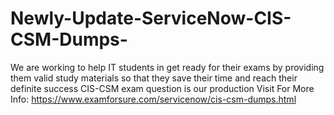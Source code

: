 # Newly-Update-ServiceNow-CIS-CSM-Dumps-
We are working to help IT students in get ready for their exams by providing them valid study materials so that they save their time and reach their definite success CIS-CSM exam question is our production   Visit For More Info: https://www.examforsure.com/servicenow/cis-csm-dumps.html
